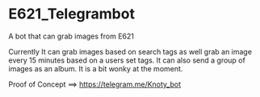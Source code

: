 # E621_Telegrambot
A bot that can grab images from E621

Currently It can grab images based on search tags as well grab an image every 15 minutes based on a users set tags. It can also send a group of images as an album. It is a bit wonky at the moment. 

Proof of Concept ==> https://telegram.me/Knoty_bot

